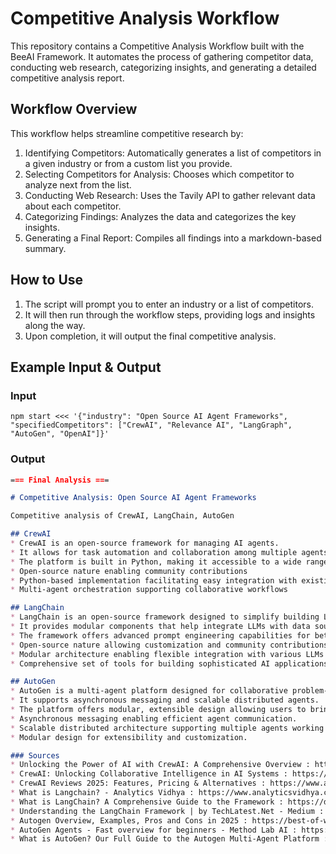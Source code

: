 # Competitive Analysis Workflow

This repository contains a Competitive Analysis Workflow built with the BeeAI Framework. It automates the process of gathering competitor data, conducting web research, categorizing insights, and generating a detailed competitive analysis report.

## Workflow Overview

This workflow helps streamline competitive research by:
1. Identifying Competitors: Automatically generates a list of competitors in a given industry or from a custom list you provide.
2. Selecting Competitors for Analysis: Chooses which competitor to analyze next from the list.
3. Conducting Web Research: Uses the Tavily API to gather relevant data about each competitor.
4. Categorizing Findings: Analyzes the data and categorizes the key insights.
5. Generating a Final Report: Compiles all findings into a markdown-based summary.

## How to Use

1. The script will prompt you to enter an industry or a list of competitors.
2. It will then run through the workflow steps, providing logs and insights along the way.
3. Upon completion, it will output the final competitive analysis.

## Example Input & Output

### Input

```
npm start <<< '{"industry": "Open Source AI Agent Frameworks", "specifiedCompetitors": ["CrewAI", "Relevance AI", "LangGraph", "AutoGen", "OpenAI"]}'
```

### Output

```markdown
=== Final Analysis ===

# Competitive Analysis: Open Source AI Agent Frameworks

Competitive analysis of CrewAI, LangChain, AutoGen

## CrewAI
* CrewAI is an open-source framework for managing AI agents.
* It allows for task automation and collaboration among multiple agents.
* The platform is built in Python, making it accessible to a wide range of developers.
* Open-source nature enabling community contributions
* Python-based implementation facilitating easy integration with existing tools
* Multi-agent orchestration supporting collaborative workflows

## LangChain
* LangChain is an open-source framework designed to simplify building LLM-powered applications.
* It provides modular components that help integrate LLMs with data sources and computation tools.
* The framework offers advanced prompt engineering capabilities for better application development.
* Open-source nature allowing customization and community contributions.
* Modular architecture enabling flexible integration with various LLMs and external systems.
* Comprehensive set of tools for building sophisticated AI applications like chatbots, content generators, and data retrieval systems.

## AutoGen
* AutoGen is a multi-agent platform designed for collaborative problem-solving.
* It supports asynchronous messaging and scalable distributed agents.
* The platform offers modular, extensible design allowing users to bring their own agents and implement behaviors.
* Asynchronous messaging enabling efficient agent communication.
* Scalable distributed architecture supporting multiple agents working together.
* Modular design for extensibility and customization.

### Sources
* Unlocking the Power of AI with CrewAI: A Comprehensive Overview : https://www.squareshift.co/post/unlocking-the-power-of-ai-with-crewai-a-comprehensive-overview
* CrewAI: Unlocking Collaborative Intelligence in AI Systems : https://insights.codegpt.co/crewai-guide
* CrewAI Reviews 2025: Features, Pricing & Alternatives : https://www.aitoolsty.com/tool/crewai
* What is Langchain? - Analytics Vidhya : https://www.analyticsvidhya.com/blog/2024/06/langchain-guide/
* What is LangChain? A Comprehensive Guide to the Framework : https://datasciencedojo.com/blog/what-is-langchain/
* Understanding the LangChain Framework | by TechLatest.Net - Medium : https://medium.com/@techlatest.net/understanding-the-langchain-framework-8624e68fca32
* Autogen Overview, Examples, Pros and Cons in 2025 : https://best-of-web.builder.io/library/microsoft/autogen
* AutoGen Agents - Fast overview for beginners - Method Lab AI : https://methodlab.ai/multi-agent/autogen-agents-fast-overview-for-beginners/
* What is AutoGen? Our Full Guide to the Autogen Multi-Agent Platform : https://skimai.com/what-is-autogen-our-full-guide-to-the-autogen-multi-agent-platform/
```
